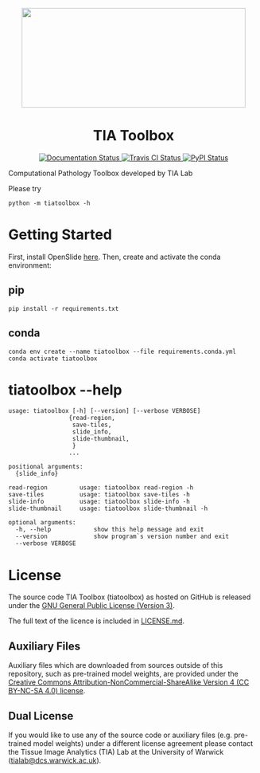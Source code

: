 <p align="center">
  <img width="450" height="200" src="https://warwick.ac.uk/fac/sci/dcs/research/tia/tiatoolbox/files/tialab_logo.png">
</p>
<h1 align="center">TIA Toolbox</h1>
<p align="center">
  <a href="https://tia-toolbox.readthedocs.io/en/latest/?badge=latest">
    <img src="https://readthedocs.org/projects/tia-toolbox/badge/?version=latest" alt="Documentation Status" />
  </a>
  <a href="https://travis-ci.org/TIA-Lab/tiatoolbox">
    <img src="https://travis-ci.org/TIA-Lab/tiatoolbox.svg?branch=master" alt="Travis CI Status" />
  </a>
  <a href="https://badge.fury.io/py/tiatoolbox">
    <img src="https://badge.fury.io/py/tiatoolbox.svg" alt="PyPI Status" />
  </a>
</p>

Computational Pathology Toolbox developed by TIA Lab

Please try

    python -m tiatoolbox -h

Getting Started
===============

First, install OpenSlide [here](https://openslide.org/download/). Then,
create and activate the conda environment:

pip
---

    pip install -r requirements.txt

conda
-----

    conda env create --name tiatoolbox --file requirements.conda.yml
    conda activate tiatoolbox

tiatoolbox --help
=================

    usage: tiatoolbox [-h] [--version] [--verbose VERBOSE]
                     {read-region,
                      save-tiles,
                      slide_info,
                      slide-thumbnail,
                      }
                     ...

    positional arguments:
      {slide_info}

    read-region         usage: tiatoolbox read-region -h
    save-tiles          usage: tiatoolbox save-tiles -h
    slide-info          usage: tiatoolbox slide-info -h
    slide-thumbnail     usage: tiatoolbox slide-thumbnail -h

    optional arguments:
      -h, --help            show this help message and exit
      --version             show program`s version number and exit
      --verbose VERBOSE


License
=======

The source code TIA Toolbox (tiatoolbox) as hosted on GitHub is released under the [GNU General Public License (Version 3)].

The full text of the licence is included in [LICENSE.md](LICENSE.md).

[GNU General Public License (Version 3)]: https://www.gnu.org/licenses/gpl-3.0.html


Auxiliary Files
---------------

Auxiliary files which are downloaded from sources outside of this repository, such as pre-trained model weights, are provided under the [Creative Commons Attribution-NonCommercial-ShareAlike Version 4 (CC BY-NC-SA 4.0) license](https://creativecommons.org/licenses/by-nc-sa/4.0/).


Dual License
------------

If you would like to use any of the source code or auxiliary files (e.g. pre-trained model weights) under a different license agreement please contact the Tissue Image Analytics (TIA) Lab at the University of Warwick (tialab@dcs.warwick.ac.uk).

